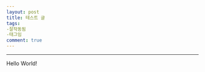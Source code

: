 ```yaml
---
layout: post
title: 테스트 글
tags:
-잘작동됨
-태그임
comment: true
---
```


----------
Hello World!
